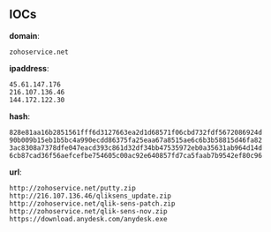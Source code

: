 
## IOCs

__domain__:

```text
zohoservice.net
```
__ipaddress__:

```text
45.61.147.176
216.107.136.46
144.172.122.30
```
__hash__:

```text
828e81aa16b2851561fff6d3127663ea2d1d68571f06cbd732fdf5672086924d
90b009b15eb1b5bc4a990ecdd86375fa25eaa67a8515ae6c6b3b58815d46fa82
3ac8308a7378dfe047eacd393c861d32df34bb47535972eb0a35631ab964d14d
6cb87cad36f56aefcefbe754605c00ac92e640857fd7ca5faab7b9542ef80c96
```
__url__:

```text
http://zohoservice.net/putty.zip
http://216.107.136.46/qliksens_update.zip
http://zohoservice.net/qlik-sens-patch.zip
http://zohoservice.net/qlik-sens-nov.zip
https://download.anydesk.com/anydesk.exe
```